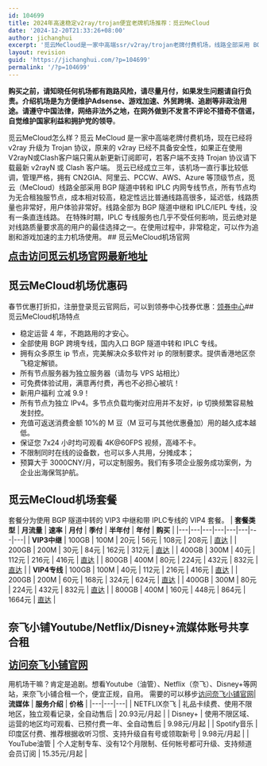 ```yaml
---
id: 104699
title: 2024年高速稳定v2ray/trojan便宜老牌机场推荐：觅云MeCloud
date: '2024-12-20T21:33:26+08:00'
author: jichanghui
excerpt: '觅云MeCloud是一家中高端ssr/v2ray/trojan老牌付费机场，线路全部采用 BGP 隧道中转和 IPLC 内网专线节点，所有节点均为无合租独服节点，成本高，不过稳定性远比普通线路高很多，延迟低，线路质量也非常好，用户体验非常好。在特殊时期，IPLC 专线服务也几乎不受任何影响，觅云绝对是对线路质量要求高的用户的最佳选择之一。在使用过程中，非常稳定，可以作为追剧和游戏加速的主力机场使用。'
layout: revision
guid: 'https://jichanghui.com/?p=104699'
permalink: '/?p=104699'
---
```


**购买之前，请知晓任何机场都有跑路风险，请尽量月付，如果发生问题请自行负责。介绍机场是为方便维护Adsense、游戏加速、外贸跨境、追剧等非政治用途。请遵守中国法律，网络非法外之地，在网外做到不发言不评论不猎奇不信谣，自觉维护国家利益和拥护党的领导**。

觅云MeCloud怎么样？觅云 MeCloud 是一家中高端老牌付费机场，现在已经将 v2ray 升级为 Trojan 协议，原来的 v2ray 已经不具备安全性，如果正在使用V2rayN或Clash客户端只需从新更新订阅即可，若客户端不支持 Trojan 协议请下载最新 v2rayN 或 Clash 客户端。 觅云已经成立三年，该机场一直行事比较低调，管理严格，拥有 CN2GIA、阿里云、PCCW、AWS、Azure 等顶级节点，觅云（MeCloud）线路全部采用 BGP 隧道中转和 IPLC 内网专线节点，所有节点均为无合租独服节点，成本相对较高，稳定性远比普通线路高很多，延迟低，线路质量也非常好，用户体验非常好。线路全部为 BGP 隧道中继和 IPLC/IEPL 专线，没有一条直连线路。 在特殊时期，IPLC 专线服务也几乎不受任何影响，觅云绝对是对线路质量要求高的用户的最佳选择之一。在使用过程中，非常稳定，可以作为追剧和游戏加速的主力机场使用。 ## 觅云MeCloud机场官网

**<span style="font-size: 20px;">[点击访问觅云机场官网最新地址](https://affvps.com/miyun)</span>**

## 觅云MeCloud机场优惠码

春节优惠打折扣，注册登录觅云官网后，可以到领券中心找券优惠：[领券中心](https://affvps.com/miyun)## 觅云MeCloud机场特点

- 稳定运营 4 年，不跑路用的才安心。
- 全部使用 BGP 跨境专线，国内入口 BGP 隧道中转和 IPLC 专线。
- 拥有众多原生 ip 节点，完美解决众多软件对 ip 的限制要求。提供香港地区奈飞稳定解锁。
- 所有节点服务器为独立服务器（请勿与 VPS 站相比）
- 可免费体验试用，满意再付费，再也不必担心被坑！
- 新用户福利 立减 9.9！
- 所有节点为独立 IPv4。多节点负载均衡对应用并不友好，ip 切换频繁容易触发封控。
- 充值可返送消费金额 10%的 M 豆（M 豆可与其他优惠叠加）用的越久成本越低。
- 保证您 7x24 小时均可观看 4K@60FPS 视频，高峰不卡。
- 不限制同时在线的设备数，也可以多人共用，分摊成本；
- 预算大于 3000CNY/月，可以定制服务。我们有多项企业服务成功案例，为企业出海保驾护航。

## 觅云MeCloud机场套餐

套餐分为使用 BGP 隧道中转的 VIP3 中继和带 IPLC专线的 VIP4 套餐。 | **套餐类型** | **月流量** | **速率** | **月付** | **季付** | **半年付** | **年付** | **购买** |
|---|---|---|---|---|---|---|---|
| **VIP3中继** | 100GB | 100M | 20元 | 56元 | 108元 | 208元 | [直达](https://affvps.com/miyun) |
| 200GB | 200M | 30元 | 84元 | 162元 | 312元 | [直达](https://affvps.com/miyun) |
| 400GB | 300M | 40元 | 112元 | 216元 | 416元 | [直达](https://affvps.com/miyun) |
| 800GB | 400M | 80元 | 224元 | 432元 | 832元 | [直达](https://affvps.com/miyun) |
| **VIP4专线** | 100GB | 100M | 40元 | 112元 | 216元 | 416元 | [直达](https://affvps.com/miyun) |
| 200GB | 200M | 60元 | 168元 | 324元 | 624元 | [直达](https://affvps.com/miyun) |
| 400GB | 300M | 80元 | 224元 | 432元 | 832元 | [直达](https://affvps.com/miyun) |
| 800GB | 400M | 160元 | 448元 | 864元 | 1664元 | [直达](https://affvps.com/miyun) |

## 奈飞小铺Youtube/Netflix/Disney+流媒体账号共享合租

<span style="font-size: 20px;">**[访问奈飞小铺官网](https://affvps.com/naifeixiaopu)**</span>

用机场干嘛？肯定是追剧。想看Youtube（油管）、Netflix（奈飞）、Disney+等网站，来奈飞小铺合租一个，便宜正规，自用。 需要的可以移步[访问奈飞小铺官网](https://affvps.com/naifeixiaopu)| **流媒体** | **服务介绍** | **价格** |
|---|---|---|
| NETFLIX奈飞 | 礼品卡续费、使用不限地区，独立观看记录，全自动售后 | 20.93元/月起 |
| Disney+ | 使用不限区域、运营的地区均可观看、已预付费一年、全自动售后 | 9.98元/月起 |
| Spotify音乐 | 印度区付费、推荐根据收听习惯、支持升级自有号或领取新号 | 9.98元/月起 |
| YouTube油管 | 个人定制专车、没有12个月限制、任何帐号都可升级、支持频道会员订阅 | 15.35元/月起 |